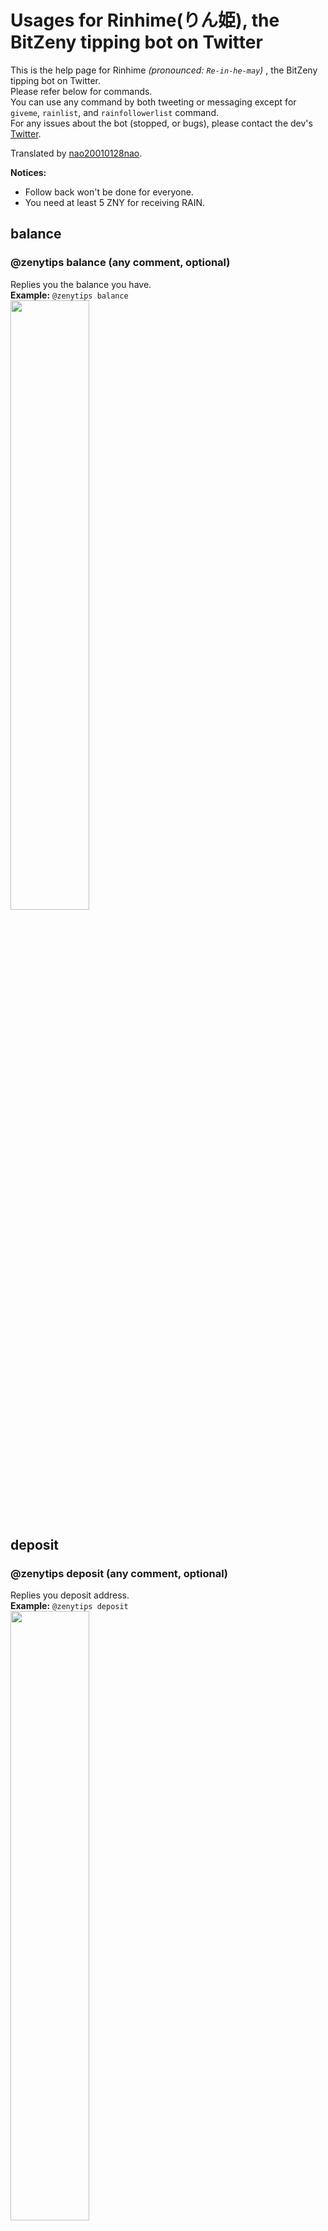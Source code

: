 # Usages for Rinhime(りん姫), the BitZeny tipping bot on Twitter

This is the help page for Rinhime *(pronounced: `Re-in-he-may`)* , the BitZeny tipping bot on Twitter.    
Please refer below for commands.    
You can use any command by both tweeting or messaging except for `giveme`, `rainlist`, and `rainfollowerlist` command.    
For any issues about the bot (stopped, or bugs), please contact the dev's [Twitter](https://twitter.com/tra_sta).    

Translated by [nao20010128nao](https://github.com/nao20010128nao).     

**Notices:**
- Follow back won't be done for everyone.
- You need at least 5 ZNY for receiving RAIN.

## balance
### @zenytips balance (any comment, optional)
Replies you the balance you have.   
**Example:** `@zenytips balance`    
<img src="https://i.imgur.com/kjoqPPN.png" alt="" width="50%" height="50%">

## deposit
### @zenytips deposit (any comment, optional)
Replies you deposit address.    
**Example:** `@zenytips deposit`     
<img src="https://i.imgur.com/r6cxfFc.png" alt="" width="50%" height="50%">

## withdraw
### @zenytips withdraw (ZNY address, required) (amount to withdraw, required)
Withdraws specified amount of BitZeny to the specified address.    
**Example:** `@zenytips withdraw ZuGdQvycbE9HTfke3EPcSUQEH2joaYqXjj 10`    
<img src="https://i.imgur.com/NNqJiEu.png" alt="" width="50%" height="50%">

## withdrawall
### @zenytips withdrawall (ZNY address, required)
Withdraws *all* BitZeny to the specified address.        
**Example:** `@zenytips withdrawall ZuGdQvycbE9HTfke3EPcSUQEH2joaYqXjj`    
**CAUTION:** This command will withdraw **ALL** BitZeny including the last 5ZNY.

## send
### @￰zenytips send (Twitter account ID starting with @, required) (amount to send, required) (any comment, optional)
Sends specified amount of BitZeny to the specified account.

## tip
### @￰zenytips tip (Twitter account ID starting with @, required) (amount to tip, required) (any comment, optional)
Sends specified amount of BitZeny to the specified account.    
The receiver needs to use `balance` command within 3 days to receive.    
If the receiver didn't received your tip, it'll be sent back to your balance.    
**Example:** `@zenytips tip @tra_sta 3.9 Thanks!`
**Tip:** You can donate the author by: `@￰zenytips tip @￰zenytips (amount to tip, required)`

## rain
### @￰zenytips rain (amount to rain, required)
Delivers equally ZNYs to the users who fulfilled the following condition:
- Have deposited at least 5 ZNY.

## rainlist
Only available in the Direct Messages.    
Replies the list of users who fulfilled the condition to get rained.

## rainfollower
### @￰zenytips rainfollower (amount to rain, required)
Delivers equally ZNYs to the users who fulfilled the following conditions:
- Have deposited at least 5 ZNY.
- Your follower.
**Note:** Don't abuse this, since it is a one of heavier operations.

## rainfollowerlist
Only available in the Direct Messages.    
Replies the list of users who fulfilled the condition to get rained in your follower.

## giveme
### @zenytips giveme (any comment, optional)
If your account fulfills the following conditions, you can get a little ZNYs.    
- Using official client.
- Tweeted more than 100 tweets.
- 2 weeks elapsed from creation of your account.
- Your balance is 10 ZNY or less.
- 7 days elapsed from the last withdrawal.
- 24 hours elapsed from the last `giveme` command.

**Caution:** Not available in the Direct Messages, be careful.

## A hidden command only available for the New Year Day
**Caution:** The following command contains Japanese Kanjis, you may need Copy and Paste.
### @￰zenytips お年玉 (Twitter account ID starting with @, required) (amount to tip, required) (any comment, optional)
Alias of `tip` command.

### @￰zenytips お賽銭 (amount to tip, required) (any comment, optional)
You can make a money offering. More you make a money offering, I will be happier.
